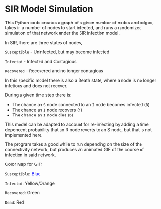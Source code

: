 # SIR Model Simulation

This Python code creates a graph of a given number of nodes and edges, takes in a number of nodes to start infected, and runs a randomized simulation of that network under the SIR infection model.

In SIR, there are three states of nodes,

`Susceptible` - Uninfected, but may become infected

`Infected` - Infected and Contagious

`Recovered` - Recovered and no longer contagious

In this specific model there is also a Death state, where a node is no longer infetious and does not recover.  

During a given time step there is:

  - The chance an `S` node connected to an `I` node becomes infected (`B`)
  - The chance an `I` node recovers (`Y`)
  - The chance an `I` node dies (`D`)

This model can be adapted to account for re-infecting by adding a time dependent probability that an R node reverts to an S node, but that is not implemented here.

The program takes a good while to run depending on the size of the connectivity network, but produces an animated GIF of the course of infection in said network.

Color Map for GIF:

`Susceptible`: <span style="color:blue">Blue</span>

`Infected`: Yellow/Orange

`Recovered`: Green

`Dead`: Red

